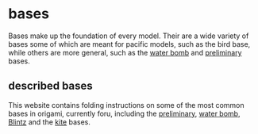 # bases
Bases make up the foundation of every model.
Their are a wide variety of bases some of which are meant for pacific models, such as the bird base, while others are more general, such as the [water bomb](waterbomb.md) and [preliminary](preliminary.md) bases.


## described bases
This website contains folding instructions on some of the most common bases in origami, currently foru, including the [preliminary](preliminary.md), [water bomb](waterbomb.md), [Blintz](blintz.md) and the [kite](kite.md) bases.
